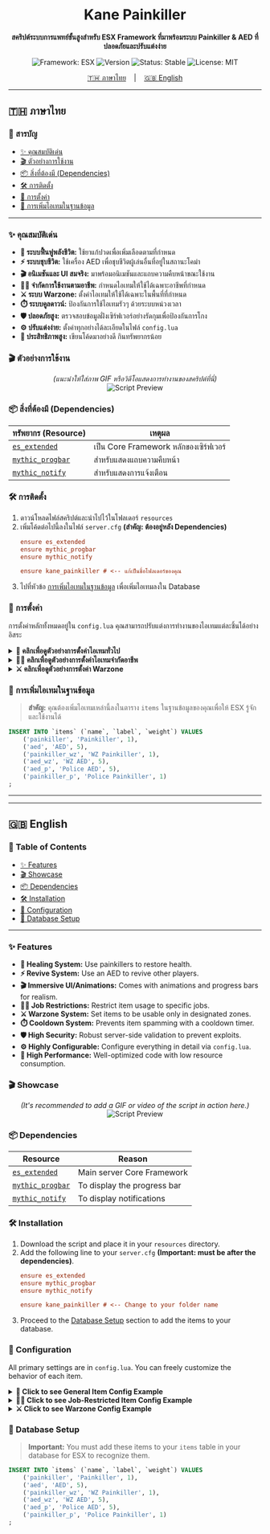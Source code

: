 
<h1 align="center">Kane Painkiller</h1>

<p align="center">
  <strong>สคริปต์ระบบการแพทย์ขั้นสูงสำหรับ ESX Framework ที่มาพร้อมระบบ Painkiller & AED ที่ปลอดภัยและปรับแต่งง่าย</strong>
</p>

<p align="center">
    <img src="https://img.shields.io/badge/Framework-ESX-red?style=for-the-badge&logo=lua" alt="Framework: ESX">
    <img src="https://img.shields.io/badge/Version-0.0.1-blue?style=for-the-badge" alt="Version">
    <img src="https://img.shields.io/badge/Status-Stable-brightgreen?style=for-the-badge" alt="Status: Stable">
    <img src="https://img.shields.io/badge/License-MIT-green?style=for-the-badge" alt="License: MIT">
</p>

<p align="center">
  <a href="#-ภาษาไทย">🇹🇭 ภาษาไทย</a>
  &nbsp;&nbsp;&nbsp;|&nbsp;&nbsp;&nbsp;
  <a href="#-english">🇬🇧 English</a>
</p>

---

## 🇹🇭 ภาษาไทย

### 📜 สารบัญ
* [✨ คุณสมบัติเด่น](#-คุณสมบัติเด่น)
* [🎬 ตัวอย่างการใช้งาน](#-ตัวอย่างการใช้งาน)
* [📦 สิ่งที่ต้องมี (Dependencies)](#-สิ่งที่ต้องมี-dependencies)
* [🛠️ การติดตั้ง](#-การติดตั้ง)
* [🔧 การตั้งค่า](#-การตั้งค่า)
* [💾 การเพิ่มไอเทมในฐานข้อมูล](#-การเพิ่มไอเทมในฐานข้อมูล)

---

### ✨ คุณสมบัติเด่น

- **💊 ระบบฟื้นฟูพลังชีวิต:** ใช้ยาแก้ปวดเพื่อเพิ่มเลือดตามที่กำหนด
- **⚡️ ระบบชุบชีวิต:** ใช้เครื่อง AED เพื่อชุบชีวิตผู้เล่นอื่นที่อยู่ในสถานะโคม่า
- **🎬 อนิเมชันและ UI สมจริง:** มาพร้อมอนิเมชันและแถบความคืบหน้าขณะใช้งาน
- **👮‍♂️ จำกัดการใช้งานตามอาชีพ:** กำหนดไอเทมให้ใช้ได้เฉพาะอาชีพที่กำหนด
- **⚔️ ระบบ Warzone:** ตั้งค่าไอเทมให้ใช้ได้เฉพาะในพื้นที่ที่กำหนด
- **⏱️ ระบบคูลดาวน์:** ป้องกันการใช้ไอเทมรัวๆ ด้วยระบบหน่วงเวลา
- **🛡️ ปลอดภัยสูง:** ตรวจสอบข้อมูลฝั่งเซิร์ฟเวอร์อย่างรัดกุมเพื่อป้องกันการโกง
- **⚙️ ปรับแต่งง่าย:** ตั้งค่าทุกอย่างได้ละเอียดในไฟล์ `config.lua`
- **🚀 ประสิทธิภาพสูง:** เขียนโค้ดมาอย่างดี กินทรัพยากรน้อย

### 🎬 ตัวอย่างการใช้งาน

<p align="center">
  <i>(แนะนำให้ใส่ภาพ GIF หรือวิดีโอแสดงการทำงานของสคริปต์ที่นี่)</i><br>
  <img src="https://via.placeholder.com/600x300.png?text=Script+Preview+GIF" alt="Script Preview">
</p>

### 📦 สิ่งที่ต้องมี (Dependencies)

| ทรัพยากร (Resource)                                       | เหตุผล                               |
| --------------------------------------------------------- | ------------------------------------ |
| [`es_extended`](https://github.com/esx-framework/esx-legacy) | เป็น Core Framework หลักของเซิร์ฟเวอร์ |
| [`mythic_progbar`](https://github.com/mythicrp/mythic_progbar) | สำหรับแสดงแถบความคืบหน้า            |
| [`mythic_notify`](https://github.com/mythicrp/mythic_notify)  | สำหรับแสดงการแจ้งเตือน               |


### 🛠️ การติดตั้ง

1.  ดาวน์โหลดไฟล์สคริปต์และนำไปไว้ในโฟลเดอร์ `resources`
2.  เพิ่มโค้ดต่อไปนี้ลงในไฟล์ `server.cfg` **(สำคัญ: ต้องอยู่หลัง Dependencies)**
    ```cfg
    ensure es_extended
    ensure mythic_progbar
    ensure mythic_notify

    ensure kane_painkiller # <-- แก้เป็นชื่อโฟลเดอร์ของคุณ
    ```
3.  ไปที่หัวข้อ [การเพิ่มไอเทมในฐานข้อมูล](#-การเพิ่มไอเทมในฐานข้อมูล) เพื่อเพิ่มไอเทมลงใน Database

### 🔧 การตั้งค่า

การตั้งค่าหลักทั้งหมดอยู่ใน `config.lua` คุณสามารถปรับแต่งการทำงานของไอเทมแต่ละชิ้นได้อย่างอิสระ

<details>
<summary><strong>💊 คลิกเพื่อดูตัวอย่างการตั้งค่าไอเทมทั่วไป</strong></summary>

```lua
-- ใน Config.GeneralItems
["painkiller"] = {
    healAmount = 40,         -- ปริมาณเลือดที่ฟื้นฟู
    cooldown = 3,            -- คูลดาวน์ (วินาที)
    maxHealth = 200,         -- เลือดสูงสุดที่ไอเทมนี้จะฮีลถึง
    requiresAlive = true,    -- ต้องมีชีวิตอยู่ถึงจะใช้ได้
    animation = { 
        dict = 'anim@heists@narcotics@funding@gang_idle', 
        name = 'gang_chatting_idle01', 
        duration = 3000      -- ระยะเวลา (milliseconds)
    }
},
```
</details>

<details>
<summary><strong>👮‍♂️ คลิกเพื่อดูตัวอย่างการตั้งค่าไอเทมจำกัดอาชีพ</strong></summary>

```lua
-- ใน Config.JobRestrictedItems
["aed_p"] = {
    allowedJobs = { "police", "ambulance" }, -- อาชีพที่ได้รับอนุญาต
    type = "revive",
    cooldown = 20,
    requiresAlive = true,
    maxDistance = 1.5, -- ระยะห่างสูงสุดในการชุบ
    animation = { 
        dict = "mini@cpr@char_a@cpr_str", 
        name = "cpr_pumpchest", 
        duration = 12000
    }
},
```
</details>

<details>
<summary><strong>⚔️ คลิกเพื่อดูตัวอย่างการตั้งค่า Warzone</strong></summary>

```lua
-- ใน Config.UseZone
{ x = 3862.16, y = -1656.37, z = 627.75, r = 150.52 }, -- Warzone 1
-- เพิ่มโซนอื่นๆ ต่อที่นี่ได้เลย
```
</details>

### 💾 การเพิ่มไอเทมในฐานข้อมูล

> **สำคัญ:** คุณต้องเพิ่มไอเทมเหล่านี้ลงในตาราง `items` ในฐานข้อมูลของคุณเพื่อให้ ESX รู้จักและใช้งานได้

```sql
INSERT INTO `items` (`name`, `label`, `weight`) VALUES
	('painkiller', 'Painkiller', 1),
	('aed', 'AED', 5),
    ('painkiller_wz', 'WZ Painkiller', 1),
    ('aed_wz', 'WZ AED', 5),
    ('aed_p', 'Police AED', 5),
    ('painkiller_p', 'Police Painkiller', 1)
;
```

---
---

## 🇬🇧 English

### 📜 Table of Contents
* [✨ Features](#-features)
* [🎬 Showcase](#-showcase)
* [📦 Dependencies](#-dependencies)
* [🛠️ Installation](#-installation)
* [🔧 Configuration](#-configuration)
* [💾 Database Setup](#-database-setup)

---

### ✨ Features

- **💊 Healing System:** Use painkillers to restore health.
- **⚡️ Revive System:** Use an AED to revive other players.
- **🎬 Immersive UI/Animations:** Comes with animations and progress bars for realism.
- **👮‍♂️ Job Restrictions:** Restrict item usage to specific jobs.
- **⚔️ Warzone System:** Set items to be usable only in designated zones.
- **⏱️ Cooldown System:** Prevents item spamming with a cooldown timer.
- **🛡️ High Security:** Robust server-side validation to prevent exploits.
- **⚙️ Highly Configurable:** Configure everything in detail via `config.lua`.
- **🚀 High Performance:** Well-optimized code with low resource consumption.

### 🎬 Showcase

<p align="center">
  <i>(It's recommended to add a GIF or video of the script in action here.)</i><br>
  <img src="https://via.placeholder.com/600x300.png?text=Script+Preview+GIF" alt="Script Preview">
</p>

### 📦 Dependencies

| Resource                                                  | Reason                               |
| --------------------------------------------------------- | ------------------------------------ |
| [`es_extended`](https://github.com/esx-framework/esx-legacy) | Main server Core Framework           |
| [`mythic_progbar`](https://github.com/mythicrp/mythic_progbar) | To display the progress bar          |
| [`mythic_notify`](https://github.com/mythicrp/mythic_notify)  | To display notifications             |

### 🛠️ Installation

1.  Download the script and place it in your `resources` directory.
2.  Add the following line to your `server.cfg` **(Important: must be after the dependencies)**.
    ```cfg
    ensure es_extended
    ensure mythic_progbar
    ensure mythic_notify

    ensure kane_painkiller # <-- Change to your folder name
    ```
3.  Proceed to the [Database Setup](#-database-setup) section to add the items to your database.

### 🔧 Configuration

All primary settings are in `config.lua`. You can freely customize the behavior of each item.

<details>
<summary><strong>💊 Click to see General Item Config Example</strong></summary>

```lua
-- In Config.GeneralItems
["painkiller"] = {
    healAmount = 40,
    cooldown = 3,
    maxHealth = 200,
    requiresAlive = true,
    animation = { 
        dict = 'anim@heists@narcotics@funding@gang_idle', 
        name = 'gang_chatting_idle01', 
        duration = 3000
    }
},
```
</details>

<details>
<summary><strong>👮‍♂️ Click to see Job-Restricted Item Config Example</strong></summary>

```lua
-- In Config.JobRestrictedItems
["aed_p"] = {
    allowedJobs = { "police", "ambulance" }, -- Whitelisted jobs
    type = "revive",
    cooldown = 20,
    requiresAlive = true,
    maxDistance = 1.5, -- Max revive distance
    animation = { 
        dict = "mini@cpr@char_a@cpr_str", 
        name = "cpr_pumpchest", 
        duration = 12000 
    }
},
```
</details>

<details>
<summary><strong>⚔️ Click to see Warzone Config Example</strong></summary>

```lua
-- In Config.UseZone
{ x = 3862.16, y = -1656.37, z = 627.75, r = 150.52 }, -- Warzone 1
-- Add more zones here
```
</details>

### 💾 Database Setup

> **Important:** You must add these items to your `items` table in your database for ESX to recognize them.

```sql
INSERT INTO `items` (`name`, `label`, `weight`) VALUES
	('painkiller', 'Painkiller', 1),
	('aed', 'AED', 5),
    ('painkiller_wz', 'WZ Painkiller', 1),
    ('aed_wz', 'WZ AED', 5),
    ('aed_p', 'Police AED', 5),
    ('painkiller_p', 'Police Painkiller', 1)
;
```
